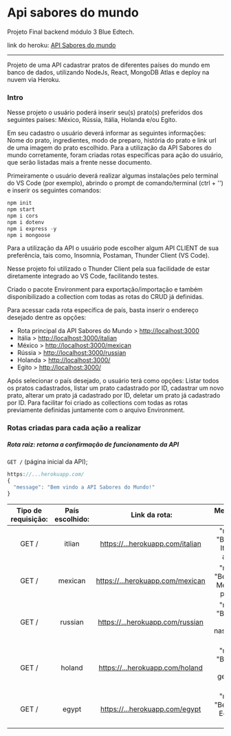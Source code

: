 # Api sabores do mundo

 Projeto Final backend módulo 3 Blue Edtech.

 link do heroku: <a href=""> API Sabores do mundo</a>

------

Projeto de uma API cadastrar pratos de diferentes países do mundo em banco de dados, utilizando NodeJs, React, MongoDB Atlas e deploy na nuvem via Heroku.

### Intro

Nesse projeto o usuário poderá inserir seu(s) prato(s) preferidos dos seguintes países: México, Rússia, Itália, Holanda e/ou Egito.

Em seu cadastro o usuário deverá informar as seguintes informações: Nome do prato, ingredientes, modo de preparo, história do prato e link url de uma imagem do prato escolhido. Para a utilização da API Sabores do mundo corretamente, foram criadas rotas específicas para ação do usuário, que serão listadas mais a frente nesse documento.

Primeiramente o usuário deverá realizar algumas instalações pelo terminal do VS Code (por exemplo), abrindo o prompt de comando/terminal (ctrl + '') e inserir os seguintes comandos:

```javascript
npm init
npm start
npm i cors
npm i dotenv
npm i express -y
npm i mongoose
```

Para a utilização da API o usuário pode escolher algum API CLIENT de sua preferência, tais como, Insomnia, Postaman, Thunder Client (VS Code).

Nesse projeto foi utilizado o Thunder Client pela sua facilidade de estar diretamente integrado ao VS Code, facilitando testes.

Criado o pacote Environment para exportação/importação e também disponibilizado a collection com todas as rotas do CRUD já definidas.

Para acessar cada rota específica de país, basta inserir o endereço desejado dentre as opções:

- Rota principal da API Sabores do Mundo > <http://localhost:3000>
- Itália > <http://localhost:3000/italian>
- México > <http://localhost:3000/mexican>
- Rússia > <http://localhost:3000/russian>
- Holanda > <http://localhost:3000/>
- Egito > <http://localhost:3000/>

Após selecionar o país desejado, o usuário terá como opções: Listar todos os pratos cadastrados, listar um prato cadastrado por ID, cadastrar um novo prato, alterar um prato já cadastrado por ID, deletar um prato já cadastrado por ID. Para facilitar foi criado as collections com todas as rotas previamente definidas juntamente com o arquivo Environment.

### Rotas criadas para cada ação a realizar

##### Rota raiz: retorna a confirmação de funcionamento da API

`GET /` (página inicial da API);

```javascript
https://...herokuapp.com/
{
  "message": "Bem vindo a API Sabores do Mundo!"
}
```

| Tipo de requisição: | País escolhido: |               Link da rota:               |                 Mensagem de retorno:                  |
| :-----------------: | :-------------: | :---------------------------------------: | :---------------------------------------------------: |
|        GET /        |     itlian      | <a> <https://...herokuapp.com/italian> </a> |    "message": "Bem vindo à Itália, buon appetito!"    |
|        GET /        |     mexican     | <a> <https://...herokuapp.com/mexican> </a> |   "message": "Bem vindo ao México, buen provecho!"    |
|        GET /        |     russian     | <a> <https://...herokuapp.com/russian> </a> | "message": "Bem vindo à Rússia, naslazhdaysya yedoy!" |
|        GET /        |     holand      | <a> <https://...herokuapp.com/holand> </a>  | "message": "Bem vindo à Holanda, geniet van je eten!" |
|        GET /        |      egypt      |  <a> <https://...herokuapp.com/egypt> </a>  |    "message": "Bem vindo ao Egito, afiyet olsun!"     |
